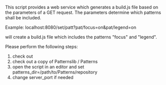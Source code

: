 This script provides a web service which generates a build.js file based on the parameters of a GET request. The parameters determine which patterns shall be included.

Example:
localhost:8080/set/patt?pat/focus=on&pat/legend=on

will create a build.js file which includes the patterns "focus" and "legend".

Please perform the following steps:

1. check out
2. check out a copy of Patternslib / Patterns
3. open the script in an editor and set patterns_dir=/path/to/Patterns/repository
4. change server_port if needed